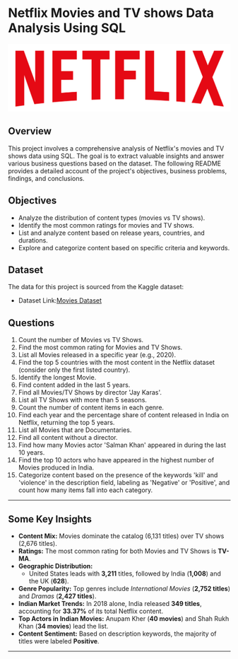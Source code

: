 # Netflix Movies and TV shows Data Analysis Using SQL

![Netflix Logo](https://github.com/anshikasinghAS/Netflix-Business-Insights-Using-SQL/blob/main/logo.png)

## Overview 
This project involves a comprehensive analysis of Netflix's movies and TV shows data using SQL. The goal is to extract valuable insights and answer various business questions based on the dataset. The following README provides a detailed account of the project's objectives, business problems, findings, and conclusions.

## Objectives
* Analyze the distribution of content types (movies vs TV shows).
* Identify the most common ratings for movies and TV shows.
* List and analyze content based on release years, countries, and durations.
* Explore and categorize content based on specific criteria and keywords.

## Dataset 
The data for this project is sourced from the Kaggle dataset:
* Dataset Link:[Movies Dataset](https://www.kaggle.com/datasets/shivamb/netflix-shows?resource=download)

##  Questions
1. Count the number of Movies vs TV Shows.  
2. Find the most common rating for Movies and TV Shows.  
3. List all Movies released in a specific year (e.g., 2020).  
4. Find the top 5 countries with the most content in the Netflix dataset (consider only the first listed country).  
5. Identify the longest Movie.  
6. Find content added in the last 5 years.  
7. Find all Movies/TV Shows by director 'Jay Karas'.  
8. List all TV Shows with more than 5 seasons.  
9. Count the number of content items in each genre.  
10. Find each year and the percentage share of content released in India on Netflix, returning the top 5 years.  
11. List all Movies that are Documentaries.  
12. Find all content without a director.  
13. Find how many Movies actor 'Salman Khan' appeared in during the last 10 years.  
14. Find the top 10 actors who have appeared in the highest number of Movies produced in India.  
15. Categorize content based on the presence of the keywords 'kill' and 'violence' in the description field, labeling as 'Negative' or 'Positive', and count how many items fall into each category.  

---

## Some Key Insights
- **Content Mix:** Movies dominate the catalog (6,131 titles) over TV shows (2,676 titles).  
- **Ratings:** The most common rating for both Movies and TV Shows is **TV-MA**.  
- **Geographic Distribution:**  
  - United States leads with **3,211** titles, followed by India (**1,008**) and the UK (**628**).  
- **Genre Popularity:** Top genres include *International Movies* (**2,752 titles**) and *Dramas* (**2,427 titles**).  
- **Indian Market Trends:** In 2018 alone, India released **349 titles**, accounting for **33.37%** of its total Netflix content.  
- **Top Actors in Indian Movies:** Anupam Kher (**40 movies**) and Shah Rukh Khan (**34 movies**) lead the list.  
- **Content Sentiment:** Based on description keywords, the majority of titles were labeled **Positive**.

---
